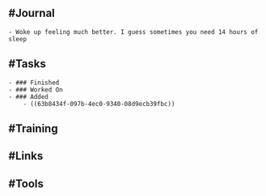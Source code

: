 ## #Journal
	- Woke up feeling much better. I guess sometimes you need 14 hours of sleep
## #Tasks
	- ### Finished
	- ### Worked On
	- ### Added
		- ((63b8434f-097b-4ec0-9340-08d9ecb39fbc))
## #Training
## #Links
## #Tools